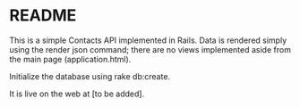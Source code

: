 README
=====

This is a simple Contacts API implemented in Rails.
Data is rendered simply using the render json command; there are no
views implemented aside from the main page (application.html).

Initialize the database using rake db:create.

It is live on the web at [to be added].

